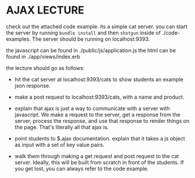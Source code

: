 # AJAX LECTURE

check out the attached code example. its a simple cat server. you can start the server by running ```bundle install``` and then ```shotgun``` inside of ./code-examples. The server should be running on localhost:9393.

the javascript can be found in ./public/js/application.js
the html can be found in ./app/views/index.erb

the lecture should go as follows:
  - hit the cat server at localhost:9393/cats to show students an example json response.
  - make a post request to localhost:9393/cats, with a name and product.

  - explain that ajax is just a way to communicate with a server with javascript. We make a request to the server, get a response from the server, process the response, and use that response to render things on the page. That's literally all that ajax is.
  - point students to $.ajax documentation. explain that it takes a js object as input with a set of key value pairs.
  - walk them through making a get request and post request to the cat server. Ideally, this will be built from scratch in front of the students. If you get lost, you can always refer to the code example.

